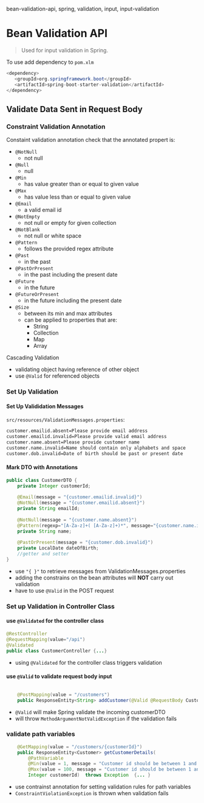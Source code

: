 bean-validation-api, spring, validation, input, input-validation

# Bean Validation API
> Used for input validation in Spring.

To use add dependency to `pom.xlm`

```java
<dependency>
   <groupId>org.springframework.boot</groupId>
   <artifactId>spring-boot-starter-validation</artifactId>
</dependency>
```
## Validate Data Sent in Request Body

### Constraint Validation Annotation

Constaint validation annotation check that the annotated propert is: 
- `@NotNull` 
    - not null
- `@Null`
    - null
- `@Min`
    - has value greater than or equal to given value
- `@Max`
    - has value less than or equal to given value 
- `@Email`
    - a valid email id
- `@NotEmpty`
    - not null or empty for given collection
- `@NotBlank`
    - not null or white space
- `@Pattern`
    - follows the provided regex attribute
- `@Past`
    - in the past
- `@PastOrPresent`
    - in the past including the present date
- `@Future`
    - in the future
- `@FutureOrPresent`
    - in the future including the present date
- `@Size`
    -  between its min and max attributes
    - can be applied to properties that are:
        - String
        - Collection
        - Map
        - Array


Cascading Validation
- validating object having reference of other object
- use `@Valid` for referenced objects

### Set Up Validation

#### Set Up Valididation Messages

`src/resources/ValidationMessages.properties`:
```bash
customer.emailid.absent=Please provide email address
customer.emailid.invalid=Please provide valid email address
customer.name.absent=Please provide customer name
customer.name.invalid=Name should contain only alphabets and space
customer.dob.invalid=Date of birth should be past or present date
```

#### Mark DTO with Annotations

```java
public class CustomerDTO {   
    private Integer customerId;
	
    @Email(message = "{customer.emailid.invalid}")
    @NotNull(message = "{customer.emailid.absent}") 
    private String emailId;
	
    @NotNull(message = "{customer.name.absent}")
    @Pattern(regexp="[A-Za-z]+( [A-Za-z]+)*", message="{customer.name.invalid}")
	private String name;
    
    @PastOrPresent(message = "{customer.dob.invalid}")
	private LocalDate dateOfBirth;
    //getter and setter
}
```


- use `"{ }"` to retrieve messages from ValidationMessages.properties
- adding the constrains on the bean attributes will **NOT** carry out validation
- have to use `@Valid` in the POST request

### Set up Validation in Controller Class


#### use `@Validated` for the controller class
```java
@RestController
@RequestMapping(value="/api")
@Validated
public class CustomerController {...}
```
- using `@Validated` for the controller class triggers validation

#### use `@Valid` to validate request body input
```java

    @PostMapping(value = "/customers")
    public ResponseEntity<String> addCustomer(@Valid @RequestBody CustomerDTO customerDTO) throws InfyBankException  {...}
```
- `@Valid` will make Spring validate the incoming customerDTO
- will throw `MethodArgumentNotValidException` if the validation fails


### validate path variables

```java	
	@GetMapping(value = "/customers/{customerId}")
	public ResponseEntity<Customer> getCustomerDetails(
        @PathVariable 
        @Min(value = 1, message = "Customer id should be between 1 and 100") 
        @Max(value = 100, message = "Customer id should be between 1 and 100") 
        Integer customerId)  throws Exception  {...	}
```
- use contrainst annotation for setting validation rules for path variables
- `ConstraintViolationException` is thrown when validation fails
